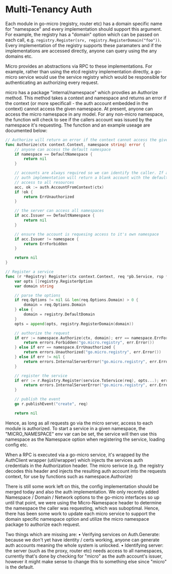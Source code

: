 # Multi-Tenancy Auth

Each module in go-micro (registry, router etc) has a domain specific name for "namespace" and every
implementation should support this argument. For example, the registry has a "domain" option which 
can be passed on each call, e.g. `registry.Register(srv, registry.RegisterDomain("foo"))`. Every 
implementation of the registry supports these paramaters and if the implementations are accessed
directly, anyone can query using the any domains etc.

Micro provides an abstractions via RPC to these implementations. For example, rather than using the 
etcd registry implementation directly, a go-micro service would use the service registry which would
be responsible for authenticating an authorizing every request.

micro has a package "internal/namespace" which provdies an Authorize method. This method takes a 
context and namespace and returns an error if the context (or more specificall - the auth account 
embedded in the context) cannot access the given namespace. At present, anyone can access the 
micro namespace in any model. For any non-micro namespace, the function will check to see if the
callers account was issued by the namespace it's requesting. The function and an example useage are
documented below:


```go
// Authorize will return an error if the context cannot access the given namespace
func Authorize(ctx context.Context, namespace string) error {
	// anyone can access the default namespace
	if namespace == DefaultNamespace {
		return nil
	}

	// accounts are always required so we can identify the caller. If auth is not configured, the noop
	// auth implementation will return a blank account with the default namespace set, allowing the caller
	// access to all resources
	acc, ok := auth.AccountFromContext(ctx)
	if !ok {
		return ErrUnauthorized
	}

	// the server can access all namespaces
	if acc.Issuer == DefaultNamespace {
		return nil
	}

	// ensure the account is requesing access to it's own namespace
	if acc.Issuer != namespace {
		return ErrForbidden
	}

	return nil
}
```

```go
// Register a service
func (r *Registry) Register(ctx context.Context, req *pb.Service, rsp *pb.EmptyResponse) error {
	var opts []registry.RegisterOption
	var domain string

	// parse the options
	if req.Options != nil && len(req.Options.Domain) > 0 {
		domain = req.Options.Domain
	} else {
		domain = registry.DefaultDomain
	}
	opts = append(opts, registry.RegisterDomain(domain))

	// authorize the request
	if err := namespace.Authorize(ctx, domain); err == namespace.ErrForbidden {
		return errors.Forbidden("go.micro.registry", err.Error())
	} else if err == namespace.ErrUnauthorized {
		return errors.Unauthorized("go.micro.registry", err.Error())
	} else if err != nil {
		return errors.InternalServerError("go.micro.registry", err.Error())
	}

	// register the service
	if err := r.Registry.Register(service.ToService(req), opts...); err != nil {
		return errors.InternalServerError("go.micro.registry", err.Error())
	}

	// publish the event
	go r.publishEvent("create", req)

	return nil

```

Hence, as long as all requests go via the micro server, access to each module is authorized. To 
start a service in a given namespace, the "MICRO_NAMESPACE" env var can be set, the service will 
then use this namespace as the Namespace option when registering the service, loading config etc. 

When a RPC is executed via a go-micro service, it's wrapped by the AuthClient wrapper (util/wrapper)
which injects the services auth credentials in the Authorization header. The micro serivce (e.g. the
registry decodes this header and injects the resulting auth account into the requests context, for
use by functions such as namespace.Authorize)

There is still some work left on this, the config implementation should be merged today and also the
auth implementation. We only recently added Namespace / Domain / Network options to the go-micro 
interfaces so up until that point, we were using the Micro-Namespace header to determine the namespace
the caller was requesting, which was suboptimal. Hence, there has been some work to update each micro
service to support the domain specific namespace option and utilize the micro namespace package to 
authorize each request.

Two things which are missing are:
• Verifying services on Auth.Generate: because we don't yet have identity / certs working, anyone
can generate auth accounts meaning the whole system is unlocked.
• Identifying server: the server (such as the proxy, router etc) needs access to all namespaces,
currently that's done by checking for "micro" as the auth account's issuer, however it might make
sense to change this to something else since "micro" is the default.
